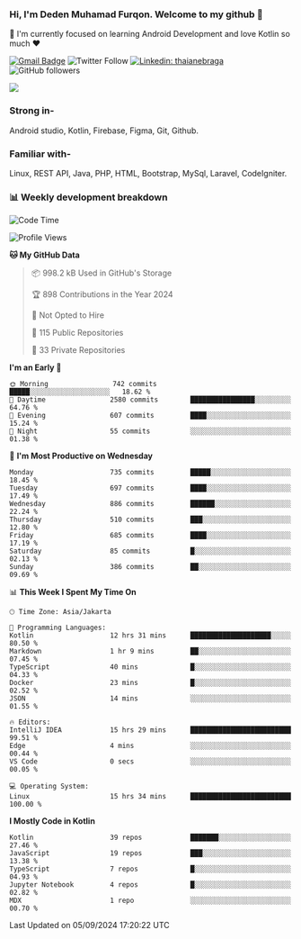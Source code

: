 ### Hi, I'm Deden Muhamad Furqon. Welcome to my github 👋

<!--
**furqoncreative/furqoncreative** is a ✨ _special_ ✨ repository because its `README.md` (this file) appears on your GitHub profile.

Here are some ideas to get you started:

- 🔭 I’m currently working on ...
- 👯 I’m looking to collaborate on ...
- 🤔 I’m looking for help with ...
- 💬 Ask me about ...
- 📫 How to reach me: ...
- 😄 Pronouns: ...
- ⚡ Fun fact: ...
-->

  🌱 I'm currently focused on learning Android Development and love Kotlin so much ❤ 

[![Gmail Badge](https://img.shields.io/badge/-furqoncreative24@gmail.com-c14438?style=flat-square&logo=Gmail&logoColor=white&link=mailto:furqoncreative24@gmail.com)](mailto:furqoncreative24@gmail.com)
![Twitter Follow](https://img.shields.io/twitter/follow/furqoncreative?label=Follow)
[![Linkedin: thaianebraga](https://img.shields.io/badge/-Deden_Muhamad_Furqon-blue?style=flat-square&logo=Linkedin&logoColor=white&link=https://www.linkedin.com/in/anmol-p-singh/)](https://www.linkedin.com/in/furqoncreative/)
![GitHub followers](https://img.shields.io/github/followers/furqoncreative?label=Follow&style=social)

<img src="https://github-readme-stats.sera5-dev.vercel.app/api?username=furqoncreative&hide=stars&show_icons=true&count_private=true&include_all_commits=true&title_color=#008080&icon_color=#008080&hide_border=true" width="">

### Strong in-

Android studio, Kotlin, Firebase, Figma, Git, Github.

### Familiar with-
Linux, REST API, Java, PHP, HTML, Bootstrap, MySql, Laravel, CodeIgniter.

### 📊 Weekly development breakdown

<!--START_SECTION:waka-->
![Code Time](http://img.shields.io/badge/Code%20Time-2%2C637%20hrs%2013%20mins-blue)

![Profile Views](http://img.shields.io/badge/Profile%20Views-0-blue)

**🐱 My GitHub Data** 

> 📦 998.2 kB Used in GitHub's Storage 
 > 
> 🏆 898 Contributions in the Year 2024
 > 
> 🚫 Not Opted to Hire
 > 
> 📜 115 Public Repositories 
 > 
> 🔑 33 Private Repositories 
 > 
**I'm an Early 🐤** 

```text
🌞 Morning                742 commits         █████░░░░░░░░░░░░░░░░░░░░   18.62 % 
🌆 Daytime                2580 commits        ████████████████░░░░░░░░░   64.76 % 
🌃 Evening                607 commits         ████░░░░░░░░░░░░░░░░░░░░░   15.24 % 
🌙 Night                  55 commits          ░░░░░░░░░░░░░░░░░░░░░░░░░   01.38 % 
```
📅 **I'm Most Productive on Wednesday** 

```text
Monday                   735 commits         █████░░░░░░░░░░░░░░░░░░░░   18.45 % 
Tuesday                  697 commits         ████░░░░░░░░░░░░░░░░░░░░░   17.49 % 
Wednesday                886 commits         ██████░░░░░░░░░░░░░░░░░░░   22.24 % 
Thursday                 510 commits         ███░░░░░░░░░░░░░░░░░░░░░░   12.80 % 
Friday                   685 commits         ████░░░░░░░░░░░░░░░░░░░░░   17.19 % 
Saturday                 85 commits          █░░░░░░░░░░░░░░░░░░░░░░░░   02.13 % 
Sunday                   386 commits         ██░░░░░░░░░░░░░░░░░░░░░░░   09.69 % 
```


📊 **This Week I Spent My Time On** 

```text
🕑︎ Time Zone: Asia/Jakarta

💬 Programming Languages: 
Kotlin                   12 hrs 31 mins      ████████████████████░░░░░   80.50 % 
Markdown                 1 hr 9 mins         ██░░░░░░░░░░░░░░░░░░░░░░░   07.45 % 
TypeScript               40 mins             █░░░░░░░░░░░░░░░░░░░░░░░░   04.33 % 
Docker                   23 mins             █░░░░░░░░░░░░░░░░░░░░░░░░   02.52 % 
JSON                     14 mins             ░░░░░░░░░░░░░░░░░░░░░░░░░   01.55 % 

🔥 Editors: 
IntelliJ IDEA            15 hrs 29 mins      █████████████████████████   99.51 % 
Edge                     4 mins              ░░░░░░░░░░░░░░░░░░░░░░░░░   00.44 % 
VS Code                  0 secs              ░░░░░░░░░░░░░░░░░░░░░░░░░   00.05 % 

💻 Operating System: 
Linux                    15 hrs 34 mins      █████████████████████████   100.00 % 
```

**I Mostly Code in Kotlin** 

```text
Kotlin                   39 repos            ███████░░░░░░░░░░░░░░░░░░   27.46 % 
JavaScript               19 repos            ███░░░░░░░░░░░░░░░░░░░░░░   13.38 % 
TypeScript               7 repos             █░░░░░░░░░░░░░░░░░░░░░░░░   04.93 % 
Jupyter Notebook         4 repos             █░░░░░░░░░░░░░░░░░░░░░░░░   02.82 % 
MDX                      1 repo              ░░░░░░░░░░░░░░░░░░░░░░░░░   00.70 % 
```




 Last Updated on 05/09/2024 17:20:22 UTC
<!--END_SECTION:waka-->
